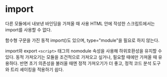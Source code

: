 # import

다른 모듈에서 내보낸 바인딩을 가져올 때 사용
HTML 안에 작성한 스크립트에서는 import를 사용할 수 없다.

함수형 구문을 가진 동적 import()도 있으며, type="module"을 필요로 하지 않는다.

import와 export 
`<script>` 태그의 nomodule 속성을 사용해 하위호환성을 유지할 수 있다.
동적 가져오기는 모듈을 조건적으로 가져오고 싶거나, 필요할 때에만 가져올 때 유용하다.
반면 초기 의존성을 불러올 때엔 정적 가져오기가 더 좋고, 정적 코드 분석 도구와 트리 셰이킹을 적용하기 쉽다.
 
